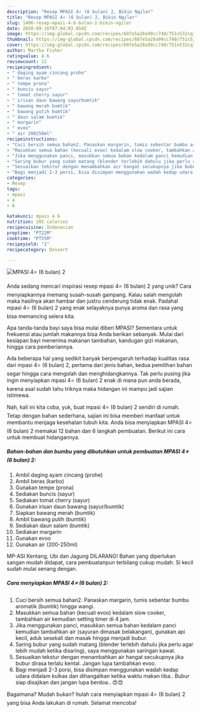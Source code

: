 ```yaml
---
description: "Resep MPASI 4⭐ (6 bulan) 2, Bikin Ngiler"
title: "Resep MPASI 4⭐ (6 bulan) 2, Bikin Ngiler"
slug: 1496-resep-mpasi-4-6-bulan-2-bikin-ngiler
date: 2020-09-16T07:04:03.059Z
image: https://img-global.cpcdn.com/recipes/607e5a28a99cc740/751x532cq70/mpasi-4⭐-6-bulan-2-foto-resep-utama.jpg
thumbnail: https://img-global.cpcdn.com/recipes/607e5a28a99cc740/751x532cq70/mpasi-4⭐-6-bulan-2-foto-resep-utama.jpg
cover: https://img-global.cpcdn.com/recipes/607e5a28a99cc740/751x532cq70/mpasi-4⭐-6-bulan-2-foto-resep-utama.jpg
author: Martha Fisher
ratingvalue: 4.6
reviewcount: 12
recipeingredient:
- " daging ayam cincang prohe"
- " beras karbo"
- " tempe prona"
- " buncis sayur"
- " tomat cherry sayur"
- " irisan daun bawang sayurbumtik"
- " bawang merah bumtik"
- " bawang putih bumtik"
- " daun salam bumtik"
- " margarin"
- " evoo"
- " air 200250ml"
recipeinstructions:
- "Cuci bersih semua bahan2. Panaskan margarin, tumis sebentar bumbu aromatik (bumtik) hingga wangi."
- "Masukkan semua bahan (kecuali evoo) kedalam slow cooker, tambahkan air kemudian setting timer di 4 jam."
- "Jika menggunakan panci, masukkan semua bahan kedalam panci kemudian tambahkan air (sayuran dimasak belakangan), gunakan api kecil, aduk sesekali dan masak hingga menjadi bubur."
- "Saring bubur yang sudah matang (blender terlebih dahulu jika perlu agar lebih mudah ketika disaring), saya menggunakan saringan kawat."
- "Sesuaikan tekstur dengan menambahkan air hangat secukupnya jika bubur dirasa terlalu kental. Jangan lupa tambahkan evoo."
- "Bagi menjadi 2-3 porsi, bisa disimpan menggunakan wadah kedap udara didalam kulkas dan dihangatkan ketika waktu makan tiba.. Bubur siap disajikan dan jangan lupa berdoa.. 😍😍"
categories:
- Resep
tags:
- mpasi
- 4
- 6

katakunci: mpasi 4 6 
nutrition: 285 calories
recipecuisine: Indonesian
preptime: "PT22M"
cooktime: "PT55M"
recipeyield: "1"
recipecategory: Dessert

---
```



![MPASI 4⭐ (6 bulan) 2](https://img-global.cpcdn.com/recipes/607e5a28a99cc740/751x532cq70/mpasi-4⭐-6-bulan-2-foto-resep-utama.jpg)

Anda sedang mencari inspirasi resep mpasi 4⭐ (6 bulan) 2 yang unik? Cara menyiapkannya memang susah-susah gampang. Kalau salah mengolah maka hasilnya akan hambar dan justru cenderung tidak enak. Padahal mpasi 4⭐ (6 bulan) 2 yang enak selayaknya punya aroma dan rasa yang bisa memancing selera kita.

Apa tanda-tanda bayi saya bisa mulai diberi MPASI? Sementara untuk frekuensi atau jumlah makannya bisa Anda berikan sebanyak. Mulai dari kesiapan bayi menerima makanan tambahan, kandugan gizi makanan, hingga cara pemberiannya.

Ada beberapa hal yang sedikit banyak berpengaruh terhadap kualitas rasa dari mpasi 4⭐ (6 bulan) 2, pertama dari jenis bahan, kedua pemilihan bahan segar hingga cara mengolah dan menghidangkannya. Tak perlu pusing jika ingin menyiapkan mpasi 4⭐ (6 bulan) 2 enak di mana pun anda berada, karena asal sudah tahu triknya maka hidangan ini mampu jadi sajian istimewa.


Nah, kali ini kita coba, yuk, buat mpasi 4⭐ (6 bulan) 2 sendiri di rumah. Tetap dengan bahan sederhana, sajian ini bisa memberi manfaat untuk membantu menjaga kesehatan tubuh kita. Anda bisa menyiapkan MPASI 4⭐ (6 bulan) 2 memakai 12 bahan dan 6 langkah pembuatan. Berikut ini cara untuk membuat hidangannya.

<!--inarticleads1-->

##### Bahan-bahan dan bumbu yang dibutuhkan untuk pembuatan MPASI 4⭐ (6 bulan) 2:

1. Ambil  daging ayam cincang (prohe)
1. Ambil  beras (karbo)
1. Gunakan  tempe (prona)
1. Sediakan  buncis (sayur)
1. Sediakan  tomat cherry (sayur)
1. Gunakan  irisan daun bawang (sayur/bumtik)
1. Siapkan  bawang merah (bumtik)
1. Ambil  bawang putih (bumtik)
1. Sediakan  daun salam (bumtik)
1. Sediakan  margarin
1. Gunakan  evoo
1. Gunakan  air (200-250ml)


MP-ASI Kentang, Ubi dan Jagung DILARANG! Bahan yang diperlukan sangan mudah didapat, cara pembuatanpun terbilang cukup mudah. Si kecil sudah mulai senang dengan. 

<!--inarticleads2-->

##### Cara menyiapkan MPASI 4⭐ (6 bulan) 2:

1. Cuci bersih semua bahan2. Panaskan margarin, tumis sebentar bumbu aromatik (bumtik) hingga wangi.
1. Masukkan semua bahan (kecuali evoo) kedalam slow cooker, tambahkan air kemudian setting timer di 4 jam.
1. Jika menggunakan panci, masukkan semua bahan kedalam panci kemudian tambahkan air (sayuran dimasak belakangan), gunakan api kecil, aduk sesekali dan masak hingga menjadi bubur.
1. Saring bubur yang sudah matang (blender terlebih dahulu jika perlu agar lebih mudah ketika disaring), saya menggunakan saringan kawat.
1. Sesuaikan tekstur dengan menambahkan air hangat secukupnya jika bubur dirasa terlalu kental. Jangan lupa tambahkan evoo.
1. Bagi menjadi 2-3 porsi, bisa disimpan menggunakan wadah kedap udara didalam kulkas dan dihangatkan ketika waktu makan tiba.. Bubur siap disajikan dan jangan lupa berdoa.. 😍😍




Bagaimana? Mudah bukan? Itulah cara menyiapkan mpasi 4⭐ (6 bulan) 2 yang bisa Anda lakukan di rumah. Selamat mencoba!
